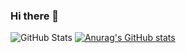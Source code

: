 ### Hi there 👋


![GitHub Stats](https://github-readme-stats.vercel.app/api?username=EnrisKumi&theme=radical)
[![Anurag's GitHub stats](https://github-readme-stats.vercel.app/api?username=EnrisKumi)](https://github.com/anuraghazra/github-readme-stats)
